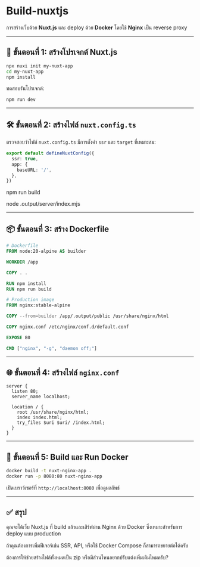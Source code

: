 # Build-nuxtjs

การสร้างเว็บด้วย **Nuxt.js** และ deploy ด้วย **Docker** โดยใช้ **Nginx** เป็น reverse proxy

---

## 🧱 ขั้นตอนที่ 1: สร้างโปรเจกต์ Nuxt.js

```bash
npx nuxi init my-nuxt-app
cd my-nuxt-app
npm install
```

ทดสอบรันโปรเจกต์:

```bash
npm run dev
```

---

## 🛠️ ขั้นตอนที่ 2: สร้างไฟล์ `nuxt.config.ts`

ตรวจสอบว่าไฟล์ `nuxt.config.ts` มีการตั้งค่า `ssr` และ `target` ที่เหมาะสม:

```ts
export default defineNuxtConfig({
  ssr: true,
  app: {
    baseURL: '/',
  },
})
```

npm run build 

node .output/server/index.mjs

---

## 📦 ขั้นตอนที่ 3: สร้าง Dockerfile

```Dockerfile
# Dockerfile
FROM node:20-alpine AS builder

WORKDIR /app

COPY . .

RUN npm install
RUN npm run build

# Production image
FROM nginx:stable-alpine

COPY --from=builder /app/.output/public /usr/share/nginx/html

COPY nginx.conf /etc/nginx/conf.d/default.conf

EXPOSE 80

CMD ["nginx", "-g", "daemon off;"]
```

---

## 🌐 ขั้นตอนที่ 4: สร้างไฟล์ `nginx.conf`

```nginx
server {
  listen 80;
  server_name localhost;

  location / {
    root /usr/share/nginx/html;
    index index.html;
    try_files $uri $uri/ /index.html;
  }
}
```

---

## 🧪 ขั้นตอนที่ 5: Build และ Run Docker

```bash
docker build -t nuxt-nginx-app .
docker run -p 8080:80 nuxt-nginx-app
```

เปิดเบราว์เซอร์ที่ `http://localhost:8080` เพื่อดูผลลัพธ์

---

## ✅ สรุป

คุณจะได้เว็บ Nuxt.js ที่ build แล้วและเสิร์ฟผ่าน Nginx ด้วย Docker ซึ่งเหมาะสำหรับการ deploy แบบ production

ถ้าคุณต้องการเพิ่มฟีเจอร์เช่น SSR, API, หรือใช้ Docker Compose ก็สามารถขยายต่อได้ครับ

ต้องการให้ช่วยสร้างไฟล์ทั้งหมดเป็น zip หรือมีส่วนไหนอยากปรับแต่งเพิ่มเติมไหมครับ?

